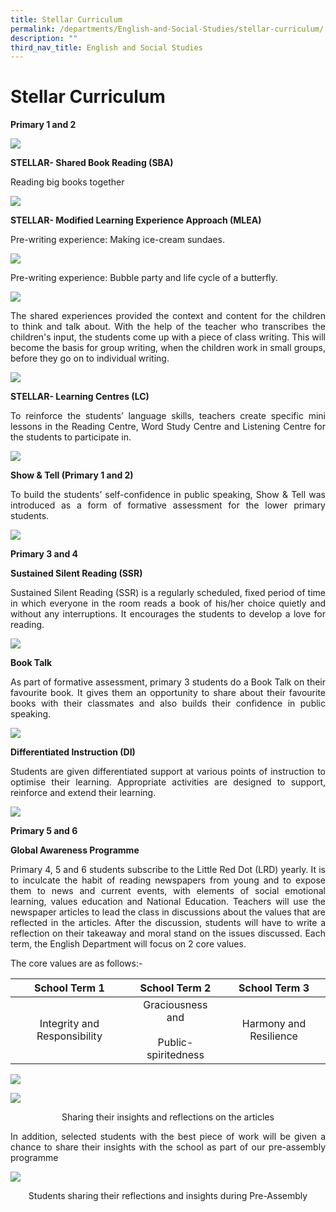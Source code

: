 ```yaml
---
title: Stellar Curriculum
permalink: /departments/English-and-Social-Studies/stellar-curriculum/
description: ""
third_nav_title: English and Social Studies
---
```

# Stellar Curriculum
**Primary 1 and 2**

![](/images/Departments/English%20and%20Social%20Studies/Stellar%20Curriculum/stellar1.jpg)

**STELLAR- Shared Book Reading (SBA)**

Reading big books together

![](/images/Departments/English%20and%20Social%20Studies/Stellar%20Curriculum/v1.jpg)

**STELLAR- Modified Learning Experience Approach (MLEA)**

Pre-writing experience: Making ice-cream sundaes.

![](/images/Departments/English%20and%20Social%20Studies/Stellar%20Curriculum/v2.jpg)

Pre-writing experience: Bubble party and life cycle of a butterfly.

![](/images/Departments/English%20and%20Social%20Studies/Stellar%20Curriculum/v3.jpg)

<p style="text-align: justify;">The shared experiences provided the context and content for the children to think and talk about. With the help of the teacher who transcribes the children's input, the students come up with a piece of class writing. This will become the basis for group writing, when the children work in small groups, before they go on to individual writing.</p>

![](/images/Departments/English%20and%20Social%20Studies/Stellar%20Curriculum/v4.jpg)

****STELLAR- Learning Centres (LC)****  

<p style="text-align: justify;">To reinforce the students’ language skills, teachers create specific mini lessons in the Reading Centre, Word Study Centre and Listening Centre for the students to participate in.</p>

![](/images/Departments/English%20and%20Social%20Studies/Stellar%20Curriculum/v5.jpg)

**Show & Tell (Primary 1 and 2)**  

<p style="text-align: justify;">To build the students’ self-confidence in public speaking, Show & Tell was introduced as a form of formative assessment for the lower primary students.</p>

![](/images/Departments/English%20and%20Social%20Studies/Stellar%20Curriculum/v6.jpg)

**Primary 3 and 4**

**Sustained Silent Reading (SSR)**

<p style="text-align: justify;">Sustained Silent Reading (SSR) is a regularly scheduled, fixed period of time in which everyone in the room reads a book of his/her choice quietly and without any interruptions. It encourages the students to develop a love for reading.</p>

![](/images/Departments/English%20and%20Social%20Studies/Stellar%20Curriculum/v7.png)

**Book Talk**  

<p style="text-align: justify;">As part of formative assessment, primary 3 students do a Book Talk on their favourite book. It gives them an opportunity to share about their favourite books with their classmates and also builds their confidence in public speaking.</p>

![](/images/Departments/English%20and%20Social%20Studies/Stellar%20Curriculum/v8.jpg)

**Differentiated Instruction (DI)**  

<p style="text-align: justify;">Students are given differentiated support at various points of instruction to optimise their learning. Appropriate activities are designed to support, reinforce and extend their learning.</p>

![](/images/Departments/English%20and%20Social%20Studies/Stellar%20Curriculum/v9.jpg)

**Primary 5 and 6**

**Global Awareness Programme**

<p style="text-align: justify;">Primary 4, 5 and 6 students subscribe to the Little Red Dot (LRD) yearly. It is to inculcate the habit of reading newspapers from young and to expose them to news and current events, with elements of social emotional learning, values education and National Education. Teachers will use the newspaper articles to lead the class in discussions about the values that are reflected in the articles. After the discussion, students will have to write a reflection on their takeaway and moral stand on the issues discussed. Each term, the English Department will focus on 2 core values.</p>

The core values are as follows:-

|         School Term 1        |              School Term 2              |      School Term 3     |
|:----------------------------:|:---------------------------------------:|:----------------------:|
| Integrity and Responsibility | Graciousness and<br><br>Public-spiritedness | Harmony and Resilience |

![](/images/Departments/English%20and%20Social%20Studies/Stellar%20Curriculum/10a.jpg)

![](/images/Departments/English%20and%20Social%20Studies/Stellar%20Curriculum/10b.jpg)

<p style="text-align: center;">Sharing their insights and reflections on the articles</p>

<p style="text-align: justify;">In addition, selected students with the best piece of work will be given a chance to share their insights with the school as part of our pre-assembly programme</p>

![](/images/Departments/English%20and%20Social%20Studies/Stellar%20Curriculum/11.jpg)

<p style="text-align: center;">Students sharing their reflections and insights during Pre-Assembly</p>
